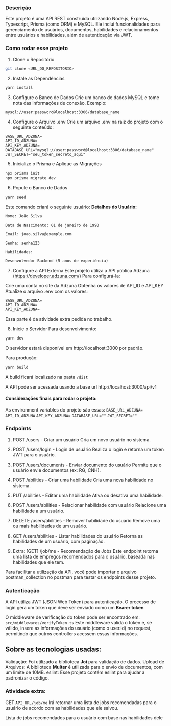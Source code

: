 ### Descrição

Este projeto é uma API REST construída utilizando Node.js, Express, Typescript, Prisma (como ORM) e MySQL. Ele inclui funcionalidades para gerenciamento de usuários, documentos, habilidades e relacionamentos entre usuários e habilidades, além de autenticação via JWT.

### Como rodar esse projeto

1. Clone o Repositório

```bash
git clone <URL_DO_REPOSITORIO>
```

2. Instale as Dependências

```bash
yarn install
```

3. Configure o Banco de Dados
   Crie um banco de dados MySQL e tome nota das informações de conexão.
   Exemplo:

```
mysql://user:password@localhost:3306/database_name
```

4. Configure o Arquivo .env
   Crie um arquivo .env na raiz do projeto com o seguinte conteúdo:

```env
BASE_URL_ADZUNA=
API_ID_ADZUNA=
API_KEY_ADZUNA=
DATABASE_URL="mysql://user:password@localhost:3306/database_name"
JWT_SECRET="seu_token_secreto_aqui"
```

5. Inicialize o Prisma e Aplique as Migrações

```bash
npx prisma init
npx prisma migrate dev
```

6. Popule o Banco de Dados

```bash
yarn seed
```

Este comando criará o seguinte usuário:
**Detalhes do Usuário:**


````
Nome: João Silva

Data de Nascimento: 01 de janeiro de 1990

Email: joao.silva@example.com

Senha: senha123

Habilidades:

Desenvolvedor Backend (5 anos de experiência)
````

7. Configure a API Externa
   Este projeto utiliza a API pública Adzuna (https://developer.adzuna.com/)
   Para configurá-la:

Crie uma conta no site da Adzuna
Obtenha os valores de API_ID e API_KEY
Atualize o arquivo .env com os valores:

```env
BASE_URL_ADZUNA=
API_ID_ADZUNA=
API_KEY_ADZUNA=
```
Essa parte é da atividade extra pedida no trabalho.

8. Inicie o Servidor 
Para desenvolvimento:
```bash
yarn dev
```
O servidor estará disponível em http://localhost:3000 por padrão.

Para produção:
```bash
yarn build 
```
A build ficará localizado na pasta `/dist`

A API pode ser acessada usando a base url
http://localhost:3000/api/v1
#### Considerações finais para rodar o projeto:

As environment variables do projeto são essas:
`BASE_URL_ADZUNA=`
`API_ID_ADZUNA`
`API_KEY_ADZUNA=`
`DATABASE_URL=""`
`JWT_SECRET=""`

### Endpoints

1. POST /users - Criar um usuário
   Cria um novo usuário no sistema.

2. POST /users/login - Login de usuário
   Realiza o login e retorna um token JWT para o usuário.

3. POST /users/documents - Enviar documento do usuário
   Permite que o usuário envie documentos (ex: RG, CNH).

4. POST /abilities - Criar uma habilidade
   Cria uma nova habilidade no sistema.

5. PUT /abilities - Editar uma habilidade
   Ativa ou desativa uma habilidade.

6. POST /users/abilities - Relacionar habilidade com usuário
   Relacione uma habilidade a um usuário.

7. DELETE /users/abilities - Remover habilidade do usuário
   Remove uma ou mais habilidades de um usuário.

8. GET /users/abilities - Listar habilidades do usuário
   Retorna as habilidades de um usuário, com paginação.

9. Extra: [GET] /job/me - Recomendação de Jobs
   Este endpoint retorna uma lista de empregos recomendados para o usuário, baseada nas habilidades que ele tem.

Para facilitar a utilização da API, você pode importar o arquivo postman_collection no postman para testar os endpoints desse projeto. 
### Autenticação

A API utiliza JWT (JSON Web Token) para autenticação. O processo de login gera um token que deve ser enviado como um **Bearer token**

O middleware de verificação do token pode ser encontrado em:
`src/middlewares/verifyToken.ts`
Este middleware valida o token e, se válido, insere as informações do usuário (como o user.id) no request, permitindo que outros controllers acessem essas informações.

## Sobre as tecnologias usadas:

Validação: Foi utilizado a biblioteca **Joi** para validação de dados.
Upload de Arquivos: A biblioteca **Multer** é utilizada para o envio de documentos, com um limite de 10MB.
eslint: Esse projeto contém eslint para ajudar a padronizar o código.

### Atividade extra:

GET ``API_URL/job/me``
Irá retornar uma lista de jobs recomendadas para o usuário de acordo com as habilidades que ele salvou.

Lista de jobs recomendados para o usuário com base nas habilidades dele

```

```
